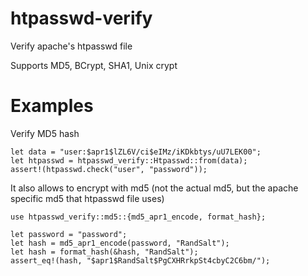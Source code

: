 # htpasswd-verify

Verify apache's htpasswd file

Supports MD5, BCrypt, SHA1, Unix crypt

# Examples

Verify MD5 hash

```
let data = "user:$apr1$lZL6V/ci$eIMz/iKDkbtys/uU7LEK00";
let htpasswd = htpasswd_verify::Htpasswd::from(data);
assert!(htpasswd.check("user", "password"));
```

It also allows to encrypt with md5 (not the actual md5, but the apache specific md5 that
htpasswd file uses)

```
use htpasswd_verify::md5::{md5_apr1_encode, format_hash};

let password = "password";
let hash = md5_apr1_encode(password, "RandSalt");
let hash = format_hash(&hash, "RandSalt");
assert_eq!(hash, "$apr1$RandSalt$PgCXHRrkpSt4cbyC2C6bm/");
```